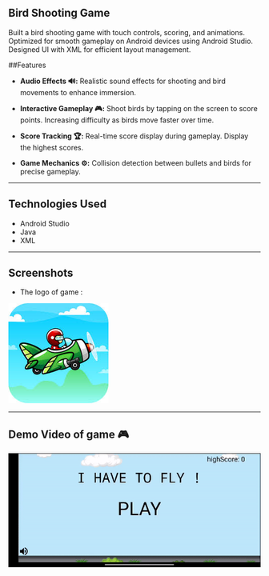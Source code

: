 ## Bird Shooting Game

Built a bird shooting game with touch controls, scoring, and animations. Optimized for smooth gameplay on Android devices using Android Studio. Designed UI with XML for efficient layout management.

##Features
* **Audio Effects 🔊:** Realistic sound effects for shooting and bird movements to enhance immersion.
  
* **Interactive Gameplay 🎮:** Shoot birds by tapping on the screen to score points.
                              Increasing difficulty as birds move faster over time.
  
* **Score Tracking 🏆:** Real-time score display during gameplay.
                          Display the highest scores.
  
* **Game Mechanics ⚙️:** Collision detection between bullets and birds for precise gameplay.
------------
  ## Technologies Used
-  Android Studio
-  Java
-  XML
---------

## Screenshots

* The logo of game :


![Alt text](Assets/icon.jpg)

----
## Demo Video of game  🎮


![Bird Shooting Game Demo](Assets/GamePlay.gif)


